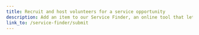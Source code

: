 ```yaml
---
title: Recruit and host volunteers for a service opportunity
description: Add an item to our Service Finder, an online tool that lets students, faculty, and staff search and sign up for service opportunities.
link_to: /service-finder/submit
---
```

